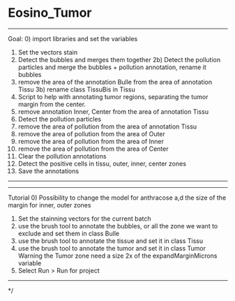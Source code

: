 # Eosino_Tumor

 **************************************************************************
 Goal:
 0) import libraries and set the variables 
 1) Set the vectors stain
 2) Detect the bubbles and merges them together
 2b) Detect the pollution particles and merge the bubbles + pollution annotation, rename it bubbles
 3) remove the area of the annotation Bulle from the area of annotation Tissu
 3b) rename class TissuBis in Tissu
 4) Script to help with annotating tumor regions, separating the tumor margin from the center. 
 5) remove annotation Inner, Center from the area of annotation Tissu
 6) Detect the pollution particles
 7) remove the area of pollution from the area of annotation Tissu
 8) remove the area of pollution from the area of Outer
 9) remove the area of pollution from the area of Inner
 9) remove the area of pollution from the area of Center
 10) Clear the pollution annotations
 11) Detect the positive cells in tissu, outer, inner, center zones
 12) Save the annotations
 **************************************************************************
 
 **************************************************************************
 Tutorial
 0) Possibility to change the model for anthracose a,d the size of the margin for inner, outer zones
 1) Set the stainning vectors for the current batch 
 2) use the brush tool to annotate the bubbles, or all the zone we want to exclude and set them in class Bulle
 3) use the brush tool to annotate the tissue and set it in class Tissu
 4) use the brush tool to annotate the tumor and set it in class Tumor 
 Warning the Tumor zone need a size 2x of the expandMarginMicrons variable
 5) Select Run > Run for project
 **************************************************************************
 */
